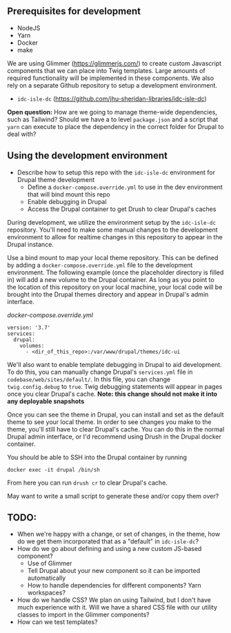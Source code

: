 
## Prerequisites for development

* NodeJS
* Yarn
* Docker
* make

We are using Glimmer (https://glimmerjs.com/) to create custom Javascript components that we can place into Twig templates. Large amounts of required functionality will be implemented in these components. We also rely on a separate Github repository to setup a development environment.

* `idc-isle-dc` (https://github.com/jhu-sheridan-libraries/idc-isle-dc)

**Open question:** How are we going to manage theme-wide dependencies, such as Tailwind? Should we have a to level `package.json` and a script that `yarn` can execute to place the dependency in the correct folder for Drupal to deal with?

## Using the development environment

* Describe how to setup this repo with the `idc-isle-dc` environment for Drupal theme development
  * Define a `docker-compose.override.yml` to use in the dev environment that will bind mount this repo
  * Enable debugging in Drupal
  * Access the Drupal container to get Drush to clear Drupal's caches

During development, we utilize the environment setup by the `idc-isle-dc` repository. You'll need to make some manual changes to the development environment to allow for realtime changes in this repository to appear in the Drupal instance.

Use a bind mount to map your local theme repository. This can be defined by adding a `docker-compose.override.yml` file to the development environment. The following example (once the placeholder directory is filled in) will add a new volume to the Drupal container. As long as you point to the location of this repository on your local machine, your local code will be brought into the Drupal themes directory and appear in Drupal's admin interface.

_docker-compose.override.yml_
```
version: '3.7'
services:
  drupal:
    volumes:
      - <dir_of_this_repo>:/var/www/drupal/themes/idc-ui
```

We'll also want to enable template debugging in Drupal to aid development. To do this, you can manually change Drupal's `services.yml` file in `codebase/web/sites/default/`. In this file, you can change `twig.config.debug` to `true`. Twig debugging statements will appear in pages once you clear Drupal's cache. **Note: this change should not make it into any deployable snapshots**

Once you can see the theme in Drupal, you can install and set as the default theme to see your local theme. In order to see changes you make to the theme, you'll still have to clear Drupal's cache. You can do this in the normal Drupal admin interface, or I'd recommend using Drush in the Drupal docker container.

You should be able to SSH into the Drupal container by running 

```
docker exec -it drupal /bin/sh
```

From here you can run `drush cr` to clear Drupal's cache.

May want to write a small script to generate these and/or copy them over?


## TODO:
* When we're happy with a change, or set of changes, in the theme, how do we get them incorporated that as a "default" in `idc-isle-dc`?
* How do we go about defining and using a new custom JS-based component?
  * Use of Glimmer
  * Tell Drupal about your new component so it can be imported automatically
  * How to handle dependencies for different components? Yarn workspaces?
* How do we handle CSS? We plan on using Tailwind, but I don't have much experience with it. Will we have a shared CSS file with our utility classes to import in the Glimmer components?
* How can we test templates?


